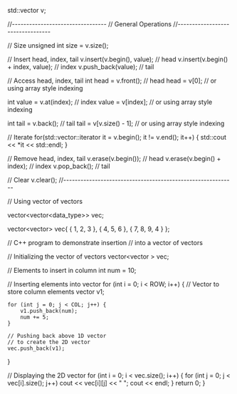 <!-- 
Use for

Simple storage
Adding but not deleting
Serialization
Quick lookups by index
Easy conversion to C-style arrays
Efficient traversal (contiguous CPU caching)
Do not use for

Insertion/deletion in the middle of the list
Dynamically changing storage
Non-integer indexing
Time Complexity

Operation	Time Complexity
Insert Head	O(n)
Insert Index	O(n)
Insert Tail	O(1)
Remove Head	O(n)
Remove Index	O(n)
Remove Tail	O(1)
Find Index	O(1)
Find Object	O(n)
#include <deque> -->

std::vector<int> v;

//---------------------------------
// General Operations
//---------------------------------

// Size
unsigned int size = v.size();

// Insert head, index, tail
v.insert(v.begin(), value);             // head
v.insert(v.begin() + index, value);     // index
v.push_back(value);                     // tail

// Access head, index, tail
int head = v.front();       // head
head = v[0];                // or using array style indexing

int value = v.at(index);    // index
value = v[index];           // or using array style indexing

int tail = v.back();        // tail
tail = v[v.size() - 1];     // or using array style indexing

// Iterate
for(std::vector<int>::iterator it = v.begin(); it != v.end(); it++) {
    std::cout << *it << std::endl;
}

// Remove head, index, tail
v.erase(v.begin());             // head
v.erase(v.begin() + index);     // index
v.pop_back();                   // tail

// Clear
v.clear();
//------------------------------------------------------------


// Using vector of vectors

vector<vector<data_type>> vec;

vector<vector<int>> vec{ { 1, 2, 3 }, 
                         { 4, 5, 6 }, 
                         { 7, 8, 9, 4 } }; 

// C++ program to demonstrate insertion
// into a vector of vectors

// Initializing the vector of vectors
vector<vector<int> > vec;

// Elements to insert in column
int num = 10;

// Inserting elements into vector
for (int i = 0; i < ROW; i++) {
    // Vector to store column elements
    vector<int> v1;

    for (int j = 0; j < COL; j++) {
        v1.push_back(num);
        num += 5;
    }

    // Pushing back above 1D vector
    // to create the 2D vector
    vec.push_back(v1);
}

// Displaying the 2D vector
for (int i = 0; i < vec.size(); i++) {
    for (int j = 0; j < vec[i].size(); j++)
        cout << vec[i][j] << " ";
    cout << endl;
}
return 0;
}
